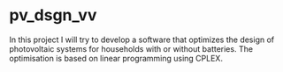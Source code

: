 # pv_dsgn_vv
In this project I will try to develop a software that optimizes the design of photovoltaic systems for households with or without batteries. The optimisation is based on linear programming using CPLEX.
